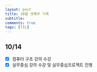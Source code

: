 ```yaml
---
layout: post
title: 10월 셋째주 기록
subtitle:
comments: true
tags: [TIL]
---
```


## 10/14

- [x] 컴퓨터 구조 강의 수강
- [x] 실무중심 강의 수강 및 실무중심프로젝트 진행
